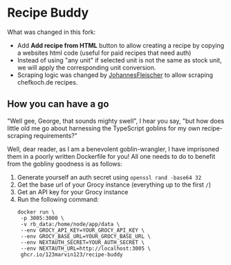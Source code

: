 # Recipe Buddy

What was changed in this fork:

- Add **Add recipe from HTML** button to allow creating a recipe by copying a websites html code (useful for paid recipes that need auth)
- Instead of using "any unit" if selected unit is not the same as stock unit, we will apply the corresponding unit conversion.
- Scraping logic was changed by [JohannesFleischer](https://github.com/JohannesFleischer) to allow scraping chefkoch.de recipes.

## How you can have a go

"Well gee, George, that sounds mighty swell", I hear you say, "but how does little old me go about harnessing the
TypeScript goblins for my own recipe-scraping requirements?"

Well, dear reader, as I am a benevolent goblin-wrangler, I have imprisoned them in a poorly written Dockerfile for you!
All one needs to do to benefit from the gobliny goodness is as follows:

1. Generate yourself an auth secret using `openssl rand -base64 32`
2. Get the base url of your Grocy instance (everything up to the first `/`)
3. Get an API key for your Grocy instance
4. Run the following command:
    ```
   docker run \
     -p 3005:3000 \
     -v rb_data:/home/node/app/data \
     --env GROCY_API_KEY=YOUR_GROCY_API_KEY \
     --env GROCY_BASE_URL=YOUR_GROCY_BASE_URL \
     --env NEXTAUTH_SECRET=YOUR_AUTH_SECRET \
     --env NEXTAUTH_URL=http://localhost:3005 \
     ghcr.io/123marvin123/recipe-buddy
   ```
